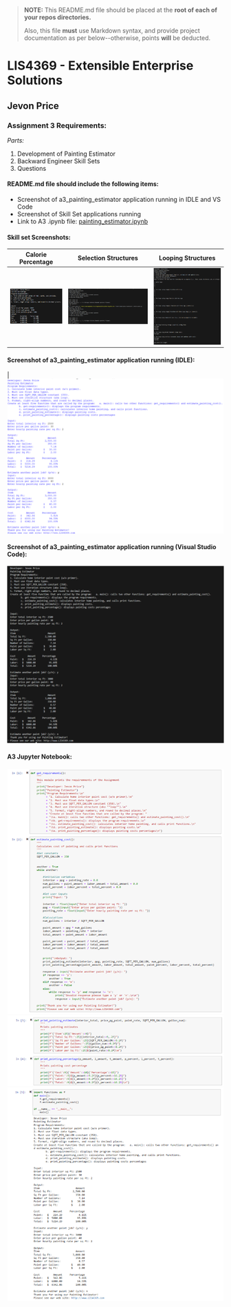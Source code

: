 > **NOTE:** This README.md file should be placed at the **root of each of your repos directories.**
>
>Also, this file **must** use Markdown syntax, and provide project documentation as per below--otherwise, points **will** be deducted.
>

# LIS4369 - Extensible Enterprise Solutions

## Jevon Price

### Assignment 3 Requirements:

*Parts:*

1. Development of Painting Estimator
2. Backward Engineer Skill Sets
3. Questions

#### README.md file should include the following items:

* Screenshot of a3_painting_estimator application running in IDLE and VS Code
* Screenshot of Skill Set applications running
* Link to A3 .ipynb file: [painting_estimator.ipynb](a3_painting_estimator/painting_estimator.ipynb "A3 Jupyter Notebook")

#### Skill set Screenshots:

|Calorie Percentage | Selection Structures | Looping Structures|
|---------------------|------------------|---------------------------|
|![calorie_percentage](img/ss4_calorie_percentage.png)|![selection_structures](img/ss5_selection_structures.png)|![looping_structures](img/ss6_looping_structures.png)|

#### Screenshot of a3_painting_estimator application running (IDLE):


|![Payroll Calculator Screenshot IDLE](img/a3_painting_estimator_idle.png)

#### Screenshot of a3_painting_estimator application running (Visual Studio Code):


![Payroll Calcuator Screenshot VS Code](img/a3_painting_estimator_vs_code.png)

#### A3 Jupyter Notebook:

![payroll_calculator.ipynb](img/a3_jupyter_notebook1.png)
![payroll_calculator.ipynb](img/a3_jupyter_notebook2.png)
![payroll_calculator.ipynb](img/a3_jupyter_notebook3.png)